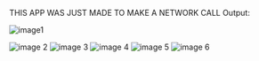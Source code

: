 THIS APP WAS JUST MADE TO MAKE A NETWORK CALL
Output:

![image1](https://github.com/user-attachments/assets/a45ca5ab-5eb0-4be1-83df-ea64495da542)

![image 2](https://github.com/user-attachments/assets/3aff1cc1-5992-4cfc-9b30-034227f09feb)
![image 3](https://github.com/user-attachments/assets/089d2f31-51aa-4355-8dae-055a1d96f65e)
![image 4](https://github.com/user-attachments/assets/7819a318-29e4-4f63-85a7-c65faf8cc054)
![image 5](https://github.com/user-attachments/assets/50d36ef7-6a40-443f-b97c-eb455b2ee405)
![image 6](https://github.com/user-attachments/assets/4f6a079f-3b7c-451d-9482-6c56799ee940)
